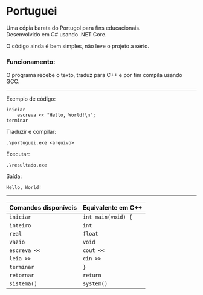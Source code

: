 # Portuguei
Uma cópia barata do Portugol para fins educacionais.<br>
Desenvolvido em C# usando .NET Core.

O código ainda é bem simples, não leve o projeto a sério.

### Funcionamento:
O programa recebe o texto, traduz para C++ e por fim compila usando GCC.

---

Exemplo de código:
```
iniciar
    escreva << "Hello, World!\n";
terminar
```

Traduzir e compilar:
```
.\portuguei.exe <arquivo>
```

Executar:
```
.\resultado.exe
```

Saída:
```
Hello, World!
```

---

| Comandos disponíveis | Equivalente em C++            |
| -------------------  | ----------------------------- |
| `iniciar`            | `int main(void) {`            |
| `inteiro`            | `int`                         |
| `real`               | `float`                       |
| `vazio`              | `void`                        |
| `escreva <<`         | `cout <<`                     |
| `leia >>`            | `cin >>`                      |
| `terminar`           | `}`                           |
| `retornar`           | `return`                      |
| `sistema()`          | `system()`                    |
